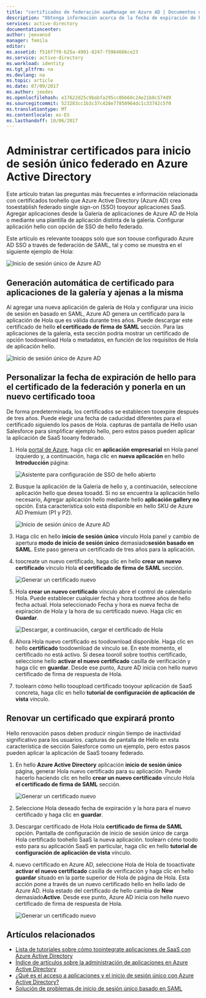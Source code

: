 ```yaml
---
title: "certificados de federación aaaManage en Azure AD | Documentos de Microsoft"
description: "Obtenga información acerca de la fecha de expiración de hello toocustomize para los certificados de federación y cómo toorenew certificados que caducará pronto."
services: active-directory
documentationcenter: 
author: jeevansd
manager: femila
editor: 
ms.assetid: f516f7f0-b25a-4901-8247-f5964666ce23
ms.service: active-directory
ms.workload: identity
ms.tgt_pltfrm: na
ms.devlang: na
ms.topic: article
ms.date: 07/09/2017
ms.author: jeedes
ms.openlocfilehash: e17622d25c9babfa295cc0bb68c24e21b8c574d9
ms.sourcegitcommit: 523283cc1b3c37c428e77850964dc1c33742c5f0
ms.translationtype: MT
ms.contentlocale: es-ES
ms.lasthandoff: 10/06/2017
---
```

# <a name="manage-certificates-for-federated-single-sign-on-in-azure-active-directory"></a>Administrar certificados para inicio de sesión único federado en Azure Active Directory
Este artículo tratan las preguntas más frecuentes e información relacionada con certificados toohello que Azure Active Directory (Azure AD) crea tooestablish federado single sign-on (SSO) tooyour aplicaciones SaaS. Agregar aplicaciones desde la Galería de aplicaciones de Azure AD de Hola o mediante una plantilla de aplicación distinta de la galería. Configurar aplicación hello con opción de SSO de hello federado.

Este artículo es relevante tooapps solo que son toouse configurado Azure AD SSO a través de federación de SAML, tal y como se muestra en el siguiente ejemplo de Hola:

![Inicio de sesión único de Azure AD ](./media/active-directory-sso-certs/saml_sso.PNG)

## <a name="auto-generated-certificate-for-gallery-and-non-gallery-applications"></a>Generación automática de certificado para aplicaciones de la galería y ajenas a la misma
Al agregar una nueva aplicación de galería de Hola y configurar una inicio de sesión en basado en SAML, Azure AD genera un certificado para la aplicación de Hola que es válida durante tres años. Puede descargar este certificado de hello **el certificado de firma de SAML** sección. Para las aplicaciones de la galería, esta sección podría mostrar un certificado de opción toodownload Hola o metadatos, en función de los requisitos de Hola de aplicación hello.

![Inicio de sesión único de Azure AD](./media/active-directory-sso-certs/saml_certificate_download.png)

## <a name="customize-hello-expiration-date-for-your-federation-certificate-and-roll-it-over-tooa-new-certificate"></a>Personalizar la fecha de expiración de hello para el certificado de la federación y ponerla en un nuevo certificado tooa
De forma predeterminada, los certificados se establecen tooexpire después de tres años. Puede elegir una fecha de caducidad diferentes para el certificado siguiendo los pasos de Hola.
capturas de pantalla de Hello usan Salesforce para simplificar ejemplo hello, pero estos pasos pueden aplicar la aplicación de SaaS tooany federado.

1. Hola [portal de Azure](https://aad.portal.azure.com), haga clic en **aplicación empresarial** en Hola panel izquierdo y, a continuación, haga clic en **nueva aplicación** en hello **Introducción** página:

   ![Asistente para configuración de SSO de hello abierto](./media/active-directory-sso-certs/enterprise_application_new_application.png)

2. Busque la aplicación de la Galería de hello y, a continuación, seleccione aplicación hello que desea tooadd. Si no se encuentra la aplicación hello necesario, Agregar aplicación hello mediante hello **aplicación gallery no** opción. Esta característica solo está disponible en hello SKU de Azure AD Premium (P1 y P2).

    ![Inicio de sesión único de Azure AD](./media/active-directory-sso-certs/add_gallery_application.png)

3. Haga clic en hello **inicio de sesión único** vínculo Hola panel y cambio de apertura **modo de inicio de sesión único** demasiado**sesión basado en SAML**. Este paso genera un certificado de tres años para la aplicación.

4. toocreate un nuevo certificado, haga clic en hello **crear un nuevo certificado** vínculo Hola **el certificado de firma de SAML** sección.

    ![Generar un certificado nuevo](./media/active-directory-sso-certs/create_new_certficate.png)

5. Hola **crear un nuevo certificado** vínculo abre el control de calendario Hola. Puede establecer cualquier fecha y hora toothree años de hello fecha actual. Hola seleccionado Fecha y hora es nueva fecha de expiración de Hola y la hora de su certificado nuevo. Haga clic en **Guardar**.

    ![Descargar, a continuación, cargar el certificado de Hola](./media/active-directory-sso-certs/certifcate_date_selection.PNG)

6. Ahora Hola nuevo certificado es toodownload disponible. Haga clic en hello **certificado** toodownload de vínculo se. En este momento, el certificado no está activo. Si desea tooroll sobre toothis certificado, seleccione hello **activar el nuevo certificado** casilla de verificación y haga clic en **guardar**. Desde ese punto, Azure AD inicia con hello nuevo certificado de firma de respuesta de Hola.

7.  toolearn cómo hello tooupload certificado tooyour aplicación de SaaS concreta, haga clic en hello **tutorial de configuración de aplicación de vista** vínculo.

## <a name="renew-a-certificate-that-will-soon-expire"></a>Renovar un certificado que expirará pronto
Hello renovación pasos deben producir ningún tiempo de inactividad significativo para los usuarios. capturas de pantalla de Hello en esta característica de sección Salesforce como un ejemplo, pero estos pasos pueden aplicar la aplicación de SaaS tooany federado.

1. En hello **Azure Active Directory** aplicación **inicio de sesión único** página, generar Hola nuevo certificado para su aplicación. Puede hacerlo haciendo clic en hello **crear un nuevo certificado** vínculo Hola **el certificado de firma de SAML** sección.

    ![Generar un certificado nuevo](./media/active-directory-sso-certs/create_new_certficate.png)

2. Seleccione Hola deseado fecha de expiración y la hora para el nuevo certificado y haga clic en **guardar**.

3. Descargar certificado de Hola Hola **certificado de firma de SAML** opción. Pantalla de configuración de inicio de sesión único de carga Hola certificado toohello SaaS la nueva aplicación. toolearn cómo toodo esto para su aplicación SaaS en particular, haga clic en hello **tutorial de configuración de aplicación de vista** vínculo.
   
4. nuevo certificado en Azure AD, seleccione Hola de Hola de tooactivate **activar el nuevo certificado** casilla de verificación y haga clic en hello **guardar** situado en la parte superior de Hola de página de Hola. Esta acción pone a través de un nuevo certificado hello en hello lado de Azure AD. Hola estado del certificado de hello cambia de **New** demasiado**Active**. Desde ese punto, Azure AD inicia con hello nuevo certificado de firma de respuesta de Hola. 
   
    ![Generar un certificado nuevo](./media/active-directory-sso-certs/new_certificate_download.png)

## <a name="related-articles"></a>Artículos relacionados
* [Lista de tutoriales sobre cómo toointegrate aplicaciones de SaaS con Azure Active Directory](active-directory-saas-tutorial-list.md)
* [Índice de artículos sobre la administración de aplicaciones en Azure Active Directory](active-directory-apps-index.md)
* [¿Qué es el acceso a aplicaciones y el inicio de sesión único con Azure Active Directory?](active-directory-appssoaccess-whatis.md)
* [Solución de problemas de inicio de sesión único basado en SAML](active-directory-saml-debugging.md)

